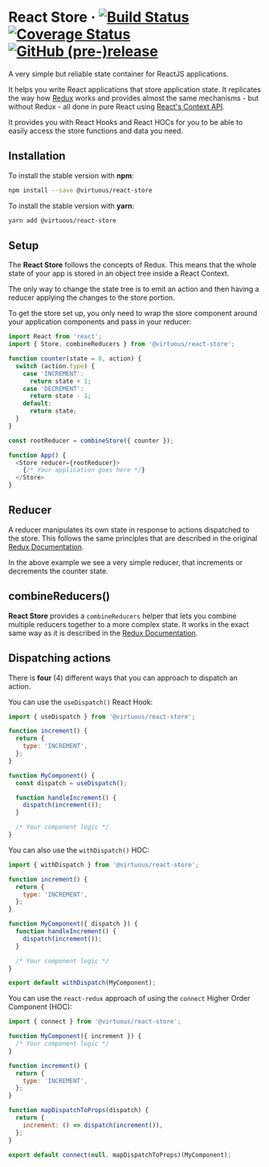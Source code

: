 # React Store &middot; [![Build Status](https://travis-ci.org/bevirtuous/react-store.svg?branch=master)](https://travis-ci.org/bevirtuous/react-store) [![Coverage Status](https://coveralls.io/repos/github/bevirtuous/react-store/badge.svg)](https://coveralls.io/github/bevirtuous/react-store) [![GitHub (pre-)release](https://img.shields.io/github/release/bevirtuous/react-store/all.svg)](https://github.com/bevirtuous/react-store/releases)

A very simple but reliable state container for ReactJS applications.

It helps you write React applications that store application state.
It replicates the way how [Redux](https://redux.js.org/) works and provides almost
the same mechanisms - but without Redux - all done in pure React
using [React's Context API](https://reactjs.org/docs/context.html).

It provides you with React Hooks and React HOCs for you to be able to easily
access the store functions and data you need.

## Installation

To install the stable version with **npm**:

```sh
npm install --save @virtuous/react-store
```

To install the stable version with **yarn**:

```sh
yarn add @virtuous/react-store
```

## Setup

The **React Store** follows the concepts of Redux. This means that the whole state of
your app is stored in an object tree inside a React Context.

The only way to change the state tree is to emit an action and then having a
reducer applying the changes to the store portion.

To get the store set up, you only need to wrap the store component around your
application components and pass in your reducer:

```js
import React from 'react';
import { Store, combineReducers } from '@virtuous/react-store';

function counter(state = 0, action) {
  switch (action.type) {
    case 'INCREMENT':
      return state + 1;
    case 'DECREMENT':
      return state - 1;
    default:
      return state;
  }
}

const rootReducer = combineStore({ counter });

function App() {
  <Store reducer={rootReducer}>
    {/* Your application goes here */}
  </Store>
}
```

## Reducer

A reducer manipulates its own state in response to actions dispatched to the store. This follows
the same principles that are described in the original [Redux Documentation](https://redux.js.org/basics/reducers).

In the above example we see a very simple reducer, that increments or decrements the counter state.

## combineReducers()

**React Store** provides a `combineReducers` helper that lets you combine multiple reducers
together to a more complex state. It works in the exact same way as it is described
in the [Redux Documentation](https://redux.js.org/api/combinereducers).

## Dispatching actions

There is **four** (4) different ways that you can approach to dispatch an action.

You can use the `useDispatch()` React Hook:

```jsx
import { useDispatch } from '@virtuous/react-store';

function increment() {
  return {
    type: 'INCREMENT',
  };
}

function MyComponent() {
  const dispatch = useDispatch();

  function handleIncrement() {
    dispatch(increment());
  }

  /* Your component logic */
}
```

You can also use the `withDispatch()` HOC:

```jsx
import { withDispatch } from '@virtuous/react-store';

function increment() {
  return {
    type: 'INCREMENT',
  };
}

function MyComponent({ dispatch }) {
  function handleIncrement() {
    dispatch(increment());
  }

  /* Your component logic */
}

export default withDispatch(MyComponent);
```

You can use the `react-redux` approach of using the `connect` Higher Order Component (HOC):

```jsx
import { connect } from '@virtuous/react-store';

function MyComponent({ increment }) {
  /* Your component logic */
}

function increment() {
  return {
    type: 'INCREMENT',
  };
}

function mapDispatchToProps(dispatch) {
  return {
    increment: () => dispatch(increment()),
  };
}

export default connect(null, mapDispatchToProps)(MyComponent);
```
